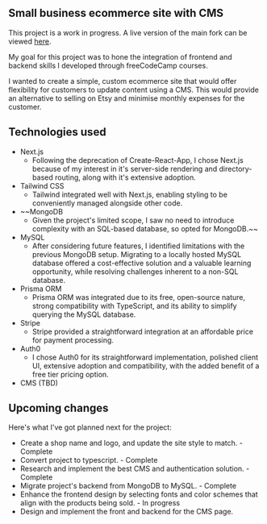 ## Small business ecommerce site with CMS

This project is a work in progress. A live version of the main fork can be viewed [here](https://gerald-simpson.com).

My goal for this project was to hone the integration of frontend and backend skills I developed through freeCodeCamp courses.

I wanted to create a simple, custom ecommerce site that would offer flexibility for customers to update content using a CMS. This would provide an alternative to selling on Etsy and minimise monthly expenses for the customer.

## Technologies used

- Next.js
  - Following the deprecation of Create-React-App, I chose Next.js because of my interest in it's server-side rendering and directory-based routing, along with it's extensive adoption.
- Tailwind CSS
  - Tailwind integrated well with Next.js, enabling styling to be conveniently managed alongside other code.
- ~~MongoDB
  - Given the project's limited scope, I saw no need to introduce complexity with an SQL-based database, so opted for MongoDB.~~
- MySQL
  - After considering future features, I identified limitations with the previous MongoDB setup. Migrating to a locally hosted MySQL database offered a cost-effective solution and a valuable learning opportunity, while resolving challenges inherent to a non-SQL database.
- Prisma ORM
  - Prisma ORM was integrated due to its free, open-source nature, strong compatibility with TypeScript, and its ability to simplify querying the MySQL database.
- Stripe
  - Stripe provided a straightforward integration at an affordable price for payment processing.
- Auth0
  - I chose Auth0 for its straightforward implementation, polished client UI, extensive adoption and compatibility, with the added benefit of a free tier pricing option.
- CMS (TBD)

## Upcoming changes

Here's what I've got planned next for the project:

- Create a shop name and logo, and update the site style to match. - Complete
- Convert project to typescript. - Complete
- Research and implement the best CMS and authentication solution. - Complete
- Migrate project's backend from MongoDB to MySQL. - Complete
- Enhance the frontend design by selecting fonts and color schemes that align with the products being sold. - In progress
- Design and implement the front and backend for the CMS page.
